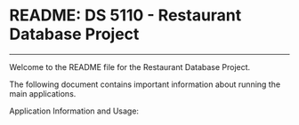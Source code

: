 # README: DS 5110 - Restaurant Database Project
---

Welcome to the README file for the Restaurant Database Project. 

The following document contains important information about running the main applications.

Application Information and Usage:

